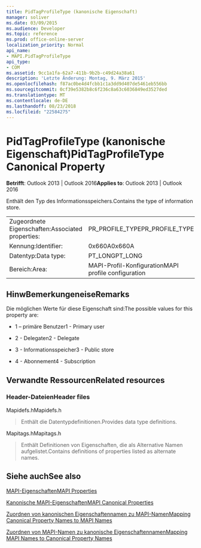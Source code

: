 ```yaml
---
title: PidTagProfileType (kanonische Eigenschaft)
manager: soliver
ms.date: 03/09/2015
ms.audience: Developer
ms.topic: reference
ms.prod: office-online-server
localization_priority: Normal
api_name:
- MAPI.PidTagProfileType
api_type:
- COM
ms.assetid: 9cc1a1fa-62a7-411b-9b2b-c49d24a38a61
description: 'Letzte Änderung: Montag, 9. März 2015'
ms.openlocfilehash: f87ac0be4d4fcbb1c1a3dd9d407de5461eb556bb
ms.sourcegitcommit: 0cf39e5382b8c6f236c8a63c6036849ed3527ded
ms.translationtype: MT
ms.contentlocale: de-DE
ms.lasthandoff: 08/23/2018
ms.locfileid: "22584275"
---
```

# <a name="pidtagprofiletype-canonical-property"></a><span data-ttu-id="b0dc4-103">PidTagProfileType (kanonische Eigenschaft)</span><span class="sxs-lookup"><span data-stu-id="b0dc4-103">PidTagProfileType Canonical Property</span></span>

  
  
<span data-ttu-id="b0dc4-104">**Betrifft**: Outlook 2013 | Outlook 2016</span><span class="sxs-lookup"><span data-stu-id="b0dc4-104">**Applies to**: Outlook 2013 | Outlook 2016</span></span> 
  
<span data-ttu-id="b0dc4-105">Enthält den Typ des Informationsspeichers.</span><span class="sxs-lookup"><span data-stu-id="b0dc4-105">Contains the type of information store.</span></span>
  
|||
|:-----|:-----|
|<span data-ttu-id="b0dc4-106">Zugeordnete Eigenschaften:</span><span class="sxs-lookup"><span data-stu-id="b0dc4-106">Associated properties:</span></span>  <br/> |<span data-ttu-id="b0dc4-107">PR_PROFILE_TYPE</span><span class="sxs-lookup"><span data-stu-id="b0dc4-107">PR_PROFILE_TYPE</span></span>  <br/> |
|<span data-ttu-id="b0dc4-108">Kennung:</span><span class="sxs-lookup"><span data-stu-id="b0dc4-108">Identifier:</span></span>  <br/> |<span data-ttu-id="b0dc4-109">0x660A</span><span class="sxs-lookup"><span data-stu-id="b0dc4-109">0x660A</span></span>  <br/> |
|<span data-ttu-id="b0dc4-110">Datentyp:</span><span class="sxs-lookup"><span data-stu-id="b0dc4-110">Data type:</span></span>  <br/> |<span data-ttu-id="b0dc4-111">PT_LONG</span><span class="sxs-lookup"><span data-stu-id="b0dc4-111">PT_LONG</span></span>  <br/> |
|<span data-ttu-id="b0dc4-112">Bereich:</span><span class="sxs-lookup"><span data-stu-id="b0dc4-112">Area:</span></span>  <br/> |<span data-ttu-id="b0dc4-113">MAPI-Profil-Konfiguration</span><span class="sxs-lookup"><span data-stu-id="b0dc4-113">MAPI profile configuration</span></span>  <br/> |
   
## <a name="remarks"></a><span data-ttu-id="b0dc4-114">HinwBemerkungeneise</span><span class="sxs-lookup"><span data-stu-id="b0dc4-114">Remarks</span></span>

<span data-ttu-id="b0dc4-115">Die möglichen Werte für diese Eigenschaft sind:</span><span class="sxs-lookup"><span data-stu-id="b0dc4-115">The possible values for this property are:</span></span>
  
- <span data-ttu-id="b0dc4-116">1 – primäre Benutzer</span><span class="sxs-lookup"><span data-stu-id="b0dc4-116">1 - Primary user</span></span>
    
- <span data-ttu-id="b0dc4-117">2 - Delegaten</span><span class="sxs-lookup"><span data-stu-id="b0dc4-117">2 - Delegate</span></span>
    
- <span data-ttu-id="b0dc4-118">3 - Informationsspeicher</span><span class="sxs-lookup"><span data-stu-id="b0dc4-118">3 - Public store</span></span>
    
- <span data-ttu-id="b0dc4-119">4 - Abonnement</span><span class="sxs-lookup"><span data-stu-id="b0dc4-119">4 - Subscription</span></span>
    
## <a name="related-resources"></a><span data-ttu-id="b0dc4-120">Verwandte Ressourcen</span><span class="sxs-lookup"><span data-stu-id="b0dc4-120">Related resources</span></span>

### <a name="header-files"></a><span data-ttu-id="b0dc4-121">Header-Dateien</span><span class="sxs-lookup"><span data-stu-id="b0dc4-121">Header files</span></span>

<span data-ttu-id="b0dc4-122">Mapidefs.h</span><span class="sxs-lookup"><span data-stu-id="b0dc4-122">Mapidefs.h</span></span>
  
> <span data-ttu-id="b0dc4-123">Enthält die Datentypdefinitionen.</span><span class="sxs-lookup"><span data-stu-id="b0dc4-123">Provides data type definitions.</span></span>
    
<span data-ttu-id="b0dc4-124">Mapitags.h</span><span class="sxs-lookup"><span data-stu-id="b0dc4-124">Mapitags.h</span></span>
  
> <span data-ttu-id="b0dc4-125">Enthält Definitionen von Eigenschaften, die als Alternative Namen aufgelistet.</span><span class="sxs-lookup"><span data-stu-id="b0dc4-125">Contains definitions of properties listed as alternate names.</span></span>
    
## <a name="see-also"></a><span data-ttu-id="b0dc4-126">Siehe auch</span><span class="sxs-lookup"><span data-stu-id="b0dc4-126">See also</span></span>



[<span data-ttu-id="b0dc4-127">MAPI-Eigenschaften</span><span class="sxs-lookup"><span data-stu-id="b0dc4-127">MAPI Properties</span></span>](mapi-properties.md)
  
[<span data-ttu-id="b0dc4-128">Kanonische MAPI-Eigenschaften</span><span class="sxs-lookup"><span data-stu-id="b0dc4-128">MAPI Canonical Properties</span></span>](mapi-canonical-properties.md)
  
[<span data-ttu-id="b0dc4-129">Zuordnen von kanonischen Eigenschaftennamen zu MAPI-Namen</span><span class="sxs-lookup"><span data-stu-id="b0dc4-129">Mapping Canonical Property Names to MAPI Names</span></span>](mapping-canonical-property-names-to-mapi-names.md)
  
[<span data-ttu-id="b0dc4-130">Zuordnen von MAPI-Namen zu kanonische Eigenschaftennamen</span><span class="sxs-lookup"><span data-stu-id="b0dc4-130">Mapping MAPI Names to Canonical Property Names</span></span>](mapping-mapi-names-to-canonical-property-names.md)

